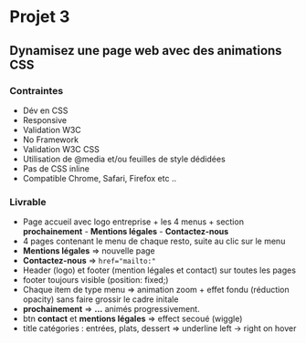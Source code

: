 # Projet 3
## Dynamisez une page web avec des animations CSS
### Contraintes
* Dév en CSS
* Responsive
* Validation W3C
* No Framework
* Validation W3C CSS
* Utilisation de @media et/ou feuilles de style dédidées
* Pas de CSS inline
* Compatible Chrome, Safari, Firefox etc ..
### Livrable
* Page accueil avec logo entreprise + les 4 menus + section __prochainement__ - __Mentions légales__ - __Contactez-nous__
* 4 pages contenant le menu de chaque resto, suite au clic sur le menu
* __Mentions légales__ => nouvelle page
* __Contactez-nous__ => `href="mailto:"`
* Header (logo) et footer (mention légales et contact) sur toutes les pages
* footer toujours visible (position: fixed;)
* Chaque item de type menu => animation zoom + effet fondu (réduction opacity) sans faire grossir le cadre initale
* __prochainement__ => **...** animés progressivement.
* btn __contact__ et __mentions légales__ => effect secoué (wiggle)
* title catégories : entrées, plats, dessert => underline left -> right on hover